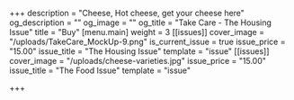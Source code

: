 +++
description = "Cheese, Hot cheese, get your cheese here"
og_description = ""
og_image = ""
og_title = "Take Care - The Housing Issue"
title = "Buy"
[menu.main]
weight = 3
[[issues]]
cover_image = "/uploads/TakeCare_MockUp-9.png"
is_current_issue = true
issue_price = "15.00"
issue_title = "The Housing Issue"
template = "issue"
[[issues]]
cover_image = "/uploads/cheese-varieties.jpg"
issue_price = "15.00"
issue_title = "The Food Issue"
template = "issue"

+++
